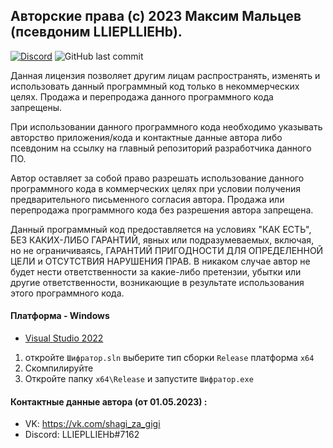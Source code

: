 ## Авторские права (c) 2023 Максим Мальцев (псевдоним LLIEPLLIEHb).

[![Discord](https://img.shields.io/discord/1075519000534057020?label=discord&logo=discord)](https://discord.gg/aDqbVtJ3Kj)
![GitHub last commit](https://img.shields.io/github/last-commit/multimaks2/FileShield)

Данная лицензия позволяет другим лицам распространять, изменять и использовать данный программный код только в некоммерческих целях. Продажа и перепродажа данного программного кода запрещены.

При использовании данного программного кода необходимо указывать авторство приложения/кода и контактные данные автора либо псевдоним на ссылку на главный репозиторий разработчика данного ПО.

Автор оставляет за собой право разрешать использование данного программного кода в коммерческих целях при условии получения предварительного письменного согласия автора. Продажа или перепродажа программного кода без разрешения автора запрещена.

Данный программный код предоставляется на условиях "КАК ЕСТЬ", БЕЗ КАКИХ-ЛИБО ГАРАНТИЙ, явных или подразумеваемых, включая, но не ограничиваясь, ГАРАНТИЙ ПРИГОДНОСТИ ДЛЯ ОПРЕДЕЛЕННОЙ ЦЕЛИ и ОТСУТСТВИЯ НАРУШЕНИЯ ПРАВ. В никаком случае автор не будет нести ответственности за какие-либо претензии, убытки или другие ответственности, возникающие в результате использования этого программного кода.

#### Платформа - Windows

- [Visual Studio 2022](https://visualstudio.microsoft.com/vs/)

1. откройте `Шифратор.sln` выберите тип сборки `Release` платформа `x64`
2. Скомпилируйте
3. Откройте папку `x64\Release` и запустите `Шифратор.exe`


#### Контактные данные автора (от 01.05.2023) :
- VK: https://vk.com/shagi_za_gigi
- Discord: LLIEPLLIEHb#7162 


